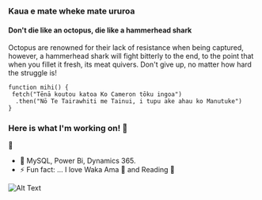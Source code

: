 ### Kaua e mate wheke mate ururoa
#### Don't die like an octopus, die like a hammerhead shark

Octopus are renowned for their lack of resistance when being captured, however, a hammerhead shark will fight bitterly to the end, to the point that when you fillet it fresh, its meat quivers. Don't give up, no matter how hard the struggle is!

```
function mihi() {
 fetch("Tēnā koutou katoa Ko Cameron tōku ingoa")
  .then("Nō Te Tairawhiti me Tainui, i tupu ake ahau ko Manutuke")
}
```

### Here is what I'm working on! 👋  
:construction: 
- 🌱 MySQL, Power Bi, Dynamics 365.
- ⚡ Fun fact: ... I love Waka Ama :rowboat: and Reading :notebook_with_decorative_cover:


![Alt Text](https://github-readme-stats.vercel.app/api?username=Nepcam&&show_icons=true&title_color=ffffff&icon_color=bb2acf&text_color=daf7dc&bg_color=151515)


